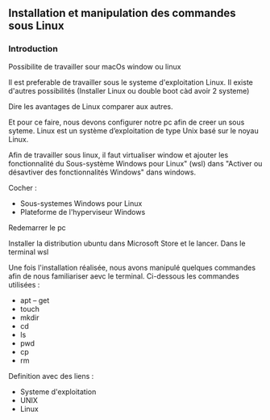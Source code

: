 ## Installation et manipulation des commandes sous Linux

### Introduction

Possibilite de travailler sour macOs window ou linux

Il est preferable de travailler sous le systeme d'exploitation Linux. Il existe d'autres possibilités (Installer Linux ou double boot càd avoir 2 systeme) 

Dire les avantages de Linux comparer aux autres.


Et pour ce faire, nous devons configurer notre pc afin de creer un sous syteme.
Linux est un système d’exploitation de type Unix basé sur le noyau Linux.


Afin de travailler sous linux, il faut virtualiser window et ajouter les fonctionnalité du Sous-système Windows pour Linux" (wsl) dans  "Activer ou désavtiver des fonctionnalités Windows" dans windows.

Cocher :
- Sous-systemes Windows pour Linux
- Plateforme de l'hyperviseur Windows

Redemarrer le pc


Installer la distribution ubuntu dans Microsoft Store et le lancer.
Dans le terminal wsl



Une fois l'installation réalisée, nous avons manipulé quelques commandes afin de nous familiariser aevc le terminal. Ci-dessous les commandes utilisées :
- apt – get
- touch 
- mkdir 
- cd 
- ls
- pwd 
- cp
- rm


Definition avec des liens :
 -  Systeme d'exploitation
 -  UNIX
 -  Linux 
